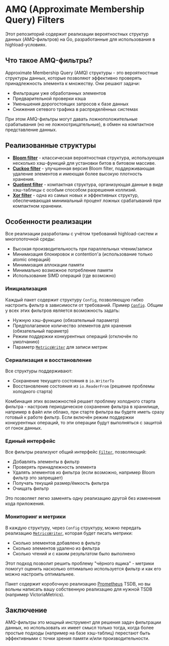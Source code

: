 # AMQ (Approximate Membership Query) Filters

Этот репозиторий содержит реализации вероятностных структур данных (AMQ-фильтров) на Go, разработанные для использования
в highload-условиях.

## Что такое AMQ-фильтры?

Approximate Membership Query (AMQ) структуры - это вероятностные структуры данных, которые позволяют эффективно проверять
принадлежность элемента к множеству. Они решают задачи:

* Фильтрации уже обработанных элементов
* Предварительной проверки кэша
* Уменьшения дорогостоящих запросов к базе данных
* Снижения сетевого трафика в распределённых системах

При этом AMQ-фильтры могут давать ложноположительные срабатывания (но не ложноотрицательные), в обмен на компактное
представление данных.

## Реализованные структуры

* [**Bloom filter**](bloom_filter) - классическая вероятностная структура, использующая несколько хэш-функций для
  установки битов в битовом массиве.
* [**Cuckoo filter**](cuckoo_filter) - улучшенная версия Bloom filter, поддерживающая удаление элементов и имеющая более
  высокую плотность хранения.
* [**Quotient filter**](quotient_filter) - компактная структура, организующая данные в виде хэш-таблицы с особым способом
  разрешения коллизий.
* [**Xor filter**](xor_filter) - одна из самых новых и эффективных структур, обеспечивающая минимальный процент ложных
  срабатываний при компактном хранении.

## Особенности реализации

Все реализации разработаны с учётом требований highload-систем и многопоточной среды:

* Высокая производительность при параллельных чтении/записи
* Минимизация блокировок и contention'а (использование только atomic операций)
* Минимизация аллокации памяти
* Минимально возможное потребление памяти
* Использование SIMD операций (где возможно)

### Инициализация

Каждый пакет содержит структуру `Config`, позволяющую гибко настроить фильтр в зависимости от требований.
Пример [`Config`](bloom_filter/config.go). Общим у всех этих фильтров является возможность задать:

* Нужную хэш-функцию (обязательный параметр)
* Предполагаемое количество элементов для хранения (обязательный параметр)
* Режим поддержки конкурентных операций (отключён по умолчанию)
* Параметр [`MetricsWriter`](metrics.go) для записи метрик

### Сериализация и восстановление

Все структуры поддерживают:
* Сохранение текущего состояния в `io.WriterTo`
* Восстановление состояния из `io.ReaderFrom` (решение проблемы холодного старта)

Комбинация этих возможностей решает проблему холодного старта фильтра - настроив периодическое сохранение фильтра в
хранилище, например в файл или облако, при старте фильтра вы будете иметь сразу готовый к работе фильтр. Если включён
режим поддержки конкурентных операций, то эти операции будут выполняться с защитой от гонок данных.

### Единый интерфейс

Все фильтры реализуют общий интерфейс [`Filter`](interface.go), позволяющий:

* Добавлять элементы в фильтр
* Проверять принадлежность элемента
* Удалять элементов из фильтра (если возможно, например Bloom фильтр это запрещает)
* Получать текущий размер/ёмкость фильтра
* Очищать фильтр

Это позволяет легко заменять одну реализацию другой без изменения кода приложения.

### Мониторинг и метрики

В каждую структуру, через `Config` структуру, можно передать реализацию [`MetricsWriter`](metrics.go), которая будет писать
метрики:

* Сколько элементов добавлено в фильтр
* Сколько элементов удалено из фильтра
* Сколько чтений и с каким результатом было выполнено

Этот подход позволит решить проблему "чёрного ящика" - метрики помогут оценить насколько оптимально используется фильтр
и как его можно настроить оптимальнее.

Пакет содержит коробочную реализацию [Prometheus](../metrics/prometheus/amq.go) TSDB, но вы вольны написать вашу
собственную реализацию для нужной TSDB (например VictoriaMetrics).

## Заключение

AMQ-фильтры это мощный инструмент для решения задач фильтрации данных, но использовать их имеет смысл только тогда,
когда более простые подходы (например на базе хэш-таблиц) перестают быть эффективными с точки зрения памяти и/или
производительности.
